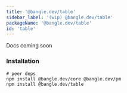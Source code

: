 ```yaml
---
title: '@bangle.dev/table'
sidebar_label: '(wip) @bangle.dev/table'
packageName: '@bangle.dev/table'
id: 'table'
---
```


Docs coming soon

### Installation

```
# peer deps
npm install @bangle.dev/core @bangle.dev/pm
npm install @bangle.dev/table
```

